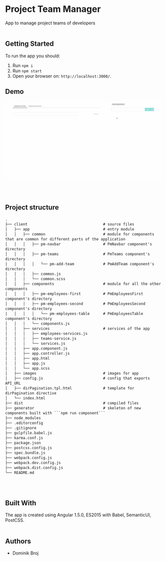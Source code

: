# Project Team Manager

App to manage project teams of developers
<br/><br/>

## Getting Started

To run the app you should:

1. Run ```npm i```
2. Run ```npm start```
3. Open your browser on: ```http://localhost:3000/```.


## Demo

![project team manager demo](./Demo.gif)

<br/><br/>


## Project structure
```
.  
├── client                                  # source files  
│   ├── app                                 # entry module  
│   │   ├── common                          # module for components that are common for different parts of the application 
│   │   │   ├── pm-navbar                   # PmNavbar component's directory
│   │   │   ├── pm-teams                    # PmTeams component's directory
|   │   │   │   └── pm-add-team             # PmAddTeam component's directory
│   │   │   ├── common.js
│   │   │   └── common.scss
│   │   ├── components                      # module for all the other components
│   │   │   ├── pm-employees-first          # PmEmployeesFirst component's directory
│   │   │   ├── pm-employees-second         # PmEmployeesSecond component's directory
|   │   │   │   └── pm-employees-table      # PmEmployeesTable component's directory
│   │   │   └── components.js
│   │   ├── services                        # services of the app
│   │   │   ├── employees-services.js       
│   │   │   ├── teams-service.js
│   │   │   └── services.js
│   │   ├── app.component.js 
│   │   ├── app.controller.js 
│   │   ├── app.html 
│   │   ├── app.js 
│   │   └── app.scss 
│   ├── images                              # images for app  
│   ├── config.js                           # config that exports API_URL  
│   ├── dirPagination.tpl.html              # template for dirPagination directive  
│   └── index.html  
├── dist                                    # compiled files  
├── generator                               # skeleton of new components built with ```npm run component```  
├── node_modules              
├── .editorconfig  
├── .gitignore  
├── gulpfile.babel.js  
├── karma.conf.js  
├── package.json  
├── postcss.config.js  
├── spec.bundle.js  
├── webpack.config.js  
├── webpack.dev.config.js  
├── webpack.dist.config.js  
└── README.md  
```
<br/><br/>

## Built With

The app is created using Angular 1.5.0, ES2015 with Babel, SemanticUI, PostCSS.
<br/><br/>

## Authors

* Dominik Broj
